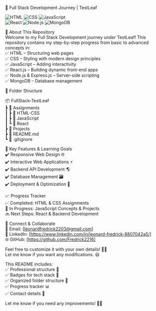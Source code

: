 
 🚀 Full Stack Development Journey | TestLeaf  

![HTML](https://img.shields.io/badge/HTML5-%23E34F26.svg?style=for-the-badge&logo=html5&logoColor=white) 
![CSS](https://img.shields.io/badge/CSS3-%231572B6.svg?style=for-the-badge&logo=css3&logoColor=white) 
![JavaScript](https://img.shields.io/badge/JavaScript-%23F7DF1E.svg?style=for-the-badge&logo=javascript&logoColor=black)  
![React](https://img.shields.io/badge/React-%2361DAFB.svg?style=for-the-badge&logo=react&logoColor=black)
![Node.js](https://img.shields.io/badge/Node.js-%2343853D.svg?style=for-the-badge&logo=node.js&logoColor=white) 
![MongoDB](https://img.shields.io/badge/MongoDB-%2347A248.svg?style=for-the-badge&logo=mongodb&logoColor=white)

 📌 About This Repository  
Welcome to my Full Stack Development journey under TestLeaf! This repository contains my step-by-step progress from basic to advanced concepts in:  
✅ HTML – Structuring web pages  
✅ CSS – Styling with modern design principles  
✅ JavaScript – Adding interactivity  
✅ React.js – Building dynamic front-end apps  
✅ Node.js & Express.js – Server-side scripting  
✅ MongoDB – Database management  

📂 Folder Structure  

📦 FullStack-TestLeaf  
 ┣ 📂 Assignments  
 ┃ ┣ 📂 HTML-CSS  
 ┃ ┣ 📂 JavaScript  
 ┃ ┗ 📂 React  
 ┣ 📂 Projects  
 ┣ 📜 README.md  
 ┗ 📜 .gitignore  


 🚀 Key Features & Learning Goals  
✔️ Responsive Web Design 🌐  
✔️ Interactive Web Applications ⚡  
✔️ Backend API Development 🌎  
✔️ Database Management 🗃️  
✔️ Deployment & Optimization 🚀  

 📈 Progress Tracker  
 ✅ Completed: HTML & CSS Assignments  
 🚧 In Progress: JavaScript Concepts & Projects  
 🔜 Next Steps: React & Backend Development 

 🤝 Connect & Collaborate  
📧 Email: [leonardfredrick2203@gmail.com]  
🔗 LinkedIn: [https://www.linkedin.com/in/leonard-fredrick-8807042a5/]  
🌐 GitHub: [https://github.com/Fredrick2216]  



Feel free to customize it with your own details! 🚀✨  
Let me know if you want any modifications. 😃  
  

This README includes:  
✅ Professional structure 📌  
✅ Badges for tech stack 📛  
✅ Organized folder structure 📂  
✅ Progress tracker 📊  
✅ Contact details 📧  

Let me know if you need any improvements! 🚀🔥

